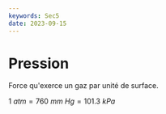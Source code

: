 ```yaml
---
keywords: Sec5
date: 2023-09-15
---
```


# Pression

Force qu'exerce un gaz par unité de surface.

$1\ atm = 760\ mm\ Hg = 101.3\ kPa$